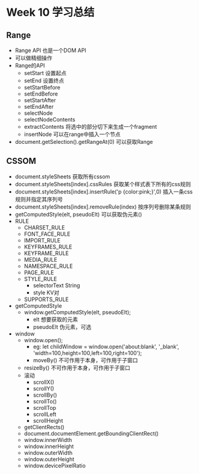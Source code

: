 # Week 10 学习总结
## Range
- Range API 也是一个DOM API
- 可以做精细操作
- Range的API
    - setStart 设置起点
    - setEnd 设置终点
    - setStartBefore
    - setEndBefore
    - setStartAfter
    - setEndAfter
    - selectNode
    - selectNodeContents
    - extractContents 将选中的部分切下来生成一个fragment
    - insertNode 可以在range中插入一个节点
- document.getSelection().getRangeAt(0) 可以获取Range
## CSSOM
- document.styleSheets 获取所有cssom
- document.styleSheets[index].cssRules 获取某个样式表下所有的css规则
- document.styleSheets[index].insertRule('p {color:pink;}',0) 插入一条css规则并指定其序列号
- document.styleSheets[index].removeRule(index) 按序列号删除某条规则
- getComputedStyle(elt, pseudoElt) 可以获取伪元素()
- RULE
    - CHARSET_RULE
    - FONT_FACE_RULE
    - IMPORT_RULE
    - KEYFRAMES_RULE
    - KEYFRAME_RULE
    - MEDIA_RULE
    - NAMESPACE_RULE
    - PAGE_RULE
    - STYLE_RULE
        - selectorText String
        - style KV对
    - SUPPORTS_RULE
- getComputedStyle
    - window.getComputedStyle(elt, pseudoElt);
        - elt 想要获取的元素
        - pseudoElt 伪元素，可选
- window
    - window.open();
        - eg: let childWindow = window.open('about:blank', '_blank', 'width=100,height=100,left=100,right=100');
        - moveBy() 不可作用于本身，可作用于子窗口
    - resizeBy() 不可作用于本身，可作用于子窗口
    - 滚动
        - scrollX()
        - scrollY()
        - scrollBy()
        - scrollTo()
        - scrollTop
        - scrollLeft
        - scrollHeight
    - getClientRects()
    - document.documentElement.getBoundingClientRect()
    - window.innerWidth
    - window.innerHeight
    - window.outerWidth
    - window.outerHeight
    - window.devicePixelRatio